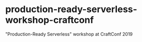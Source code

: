 # production-ready-serverless-workshop-craftconf
"Production-Ready Serverless" workshop at CraftConf 2019
